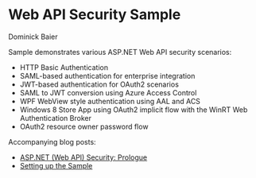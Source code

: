 # Web API Security Sample
Dominick Baier

Sample demonstrates various ASP.NET Web API security scenarios:

- HTTP Basic Authentication
- SAML-based authentication for enterprise integration
- JWT-based authentication for OAuth2 scenarios
- SAML to JWT conversion using Azure Access Control
- WPF WebView style authentication using AAL and ACS
- Windows 8 Store App using OAuth2 implicit flow with the WinRT Web Authentication Broker
- OAuth2 resource owner password flow

Accompanying blog posts:

- [ASP.NET (Web API) Security: Prologue](http://leastprivilege.com/2012/12/30/asp-net-web-api-security-prologue/)
- [Setting up the Sample](http://leastprivilege.com/2013/01/09/asp-net-web-api-security-setting-up-the-sample/)
